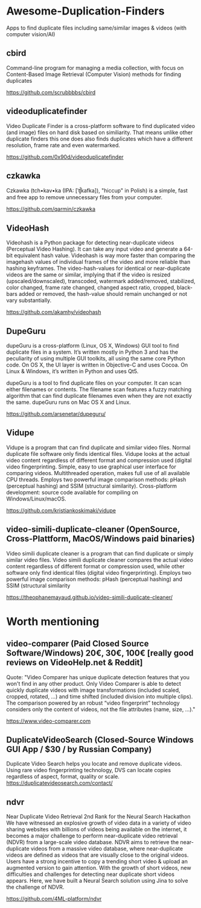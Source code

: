 # Awesome-Duplication-Finders
Apps to find duplicate files including same/similar images &amp; videos (with computer vision/AI)

## cbird
 Command-line program for managing a media collection, with focus on Content-Based Image Retrieval (Computer Vision) methods for finding duplicates
 
 https://github.com/scrubbbbs/cbird

 ## videoduplicatefinder
 Video Duplicate Finder is a cross-platform software to find duplicated video (and image) files on hard disk based on similiarity. That means unlike other duplicate finders this one does also finds duplicates which have a different resolution, frame rate and even watermarked.
 
 https://github.com/0x90d/videoduplicatefinder
 
 ## czkawka 
 Czkawka (tch•kav•ka (IPA: [ˈʧ̑kafka]), "hiccup" in Polish) is a simple, fast and free app to remove unnecessary files from your computer.
 
 https://github.com/qarmin/czkawka

## VideoHash
Videohash is a Python package for detecting near-duplicate videos (Perceptual Video Hashing). It can take any input video and generate a 64-bit equivalent hash value. Videohash is way more faster than comparing the imagehash values of individual frames of the video and more reliable than hashing keyframes.  The video-hash-values for identical or near-duplicate videos are the same or similar, implying that if the video is resized (upscaled/downscaled), transcoded, watermark added/removed, stabilized, color changed, frame rate changed, changed aspect ratio, cropped, black-bars added or removed, the hash-value should remain unchanged or not vary substantially.

https://github.com/akamhy/videohash

## DupeGuru
dupeGuru is a cross-platform (Linux, OS X, Windows) GUI tool to find duplicate files in a system. It’s written mostly in Python 3 and has the peculiarity of using multiple GUI toolkits, all using the same core Python code. On OS X, the UI layer is written in Objective-C and uses Cocoa. On Linux & Windows, it’s written in Python and uses Qt5.

dupeGuru is a tool to find duplicate files on your computer. It can scan either filenames or contents. The filename scan features a fuzzy matching algorithm that can find duplicate filenames even when they are not exactly the same. dupeGuru runs on Mac OS X and Linux.

https://github.com/arsenetar/dupeguru/

## Vidupe 
Vidupe is a program that can find duplicate and similar video files. Normal duplicate file software only finds identical files. Vidupe looks at the actual video content regardless of different format and compression used (digital video fingerprinting.
Simple, easy to use graphical user interface for comparing videos. Multithreaded operation, makes full use of all available CPU threads. Employs two powerful image comparison methods: pHash (perceptual hashing) and SSIM (structural similarity). Cross-platform development: source code available for compiling on Windows/Linux/macOS.

https://github.com/kristiankoskimaki/vidupe

## video-simili-duplicate-cleaner (OpenSource, Cross-Plattform, MacOS/Windows paid binaries)
Video simili duplicate cleaner is a program that can find duplicate or simply similar video files. Video simili duplicate cleaner compares the actual video content regardless of different format or compression used, while other software only find identical files (digital video fingerprinting). Employs two powerful image comparison methods: pHash (perceptual hashing) and SSIM (structural similarity

https://theophanemayaud.github.io/video-simili-duplicate-cleaner/

# Worth mentioning

## video-comparer (Paid Closed Source Software/Windows) 20€, 30€, 100€   [really good reviews on VideoHelp.net & Reddit]
Quote: "Video Comparer has unique duplicate detection features that you won't find in any other product. Only Video Comparer is able to detect quickly duplicate videos with image transformations (included scaled, cropped, rotated, …) and time shifted (included division into multiple clips).  The comparison powered by an robust “video fingerprint” technology considers only the content of videos, not the file attributes (name, size, …)."

https://www.video-comparer.com

## DuplicateVideoSearch (Closed-Source Windows GUI App / $30 / by Russian Company)
Duplicate Video Search helps you locate and remove duplicate videos. Using rare video fingerprinting technology, DVS can locate copies regardless of aspect, format, quality or scale.
https://duplicatevideosearch.com/contact/

## ndvr
Near Duplicate Video Retrieval
2nd Rank for the Neural Search Hackathon
We have witnessed an explosive growth of video data in a variety of video sharing websites with billions of videos being available on the internet, it becomes a major challenge to perform near-duplicate video retrieval (NDVR) from a large-scale video database. NDVR aims to retrieve the near-duplicate videos from a massive video database, where near-duplicate videos are defined as videos that are visually close to the original videos.
Users have a strong incentive to copy a trending short video & upload an augmented version to gain attention. With the growth of short videos, new difficulties and challenges for detecting near duplicate short videos appears.
Here, we have built a Neural Search solution using Jina to solve the challenge of NDVR.

https://github.com/4ML-platform/ndvr



